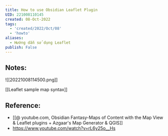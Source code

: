 ```yaml
---
title: How to use Obsidian Leaflet Plugin
UID: 221008110145
created: 08-Oct-2022
tags:
  - 'created/2022/Oct/08'
  - 'howto'
aliases:
  - Hướng dẫn sử dụng Leaflet
publish: False
---
```

## Notes:

![[20221008114500.png]]

[[Leaflet sample map syntax]]

## Reference:
- [[@ youtube.com, Obsidian Fantasy-Maps of Content with the Map View & Leaflet plugins + Azgaar's Map Generator & QGIS]]
- https://www.youtube.com/watch?v=rL6y25o__Hs